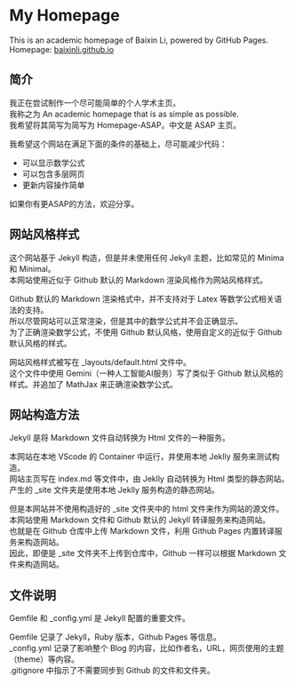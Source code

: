 # My Homepage
This is an academic homepage of Baixin Li, powered by GitHub Pages.   
Homepage: [baixinli.github.io](https://baixinli.github.io/)


## 简介
我正在尝试制作一个尽可能简单的个人学术主页。  
我称之为 An academic homepage that is as simple as possible.  
我希望将其简写为简写为 Homepage-ASAP。中文是 ASAP 主页。  

我希望这个网站在满足下面的条件的基础上，尽可能减少代码：  
- 可以显示数学公式
- 可以包含多层网页
- 更新内容操作简单

如果你有更ASAP的方法，欢迎分享。  

## 网站风格样式
这个网站基于 Jekyll 构造，但是并未使用任何 Jekyll 主题，比如常见的 Minima 和 Minimal。  
本网站使用近似于 Github 默认的 Markdown 渲染风格作为网站风格样式。  

Github 默认的 Markdown 渲染格式中，并不支持对于 Latex 等数学公式相关语法的支持。  
所以尽管网站可以正常渲染，但是其中的数学公式并不会正确显示。  
为了正确渲染数学公式，不使用 Github 默认风格，使用自定义的近似于 Github 默认风格的样式。  

网站风格样式被写在 _layouts/default.html 文件中。  
这个文件中使用 Gemini（一种人工智能AI服务）写了类似于 Github 默认风格的样式。并追加了 MathJax 来正确渲染数学公式。  

## 网站构造方法
Jekyll 是将 Markdown 文件自动转换为 Html 文件的一种服务。  

本网站在本地 VScode 的 Container 中运行，并使用本地 Jeklly 服务来测试构造。  
网站主页写在 index.md 等文件中，由 Jeklly 自动转换为 Html 类型的静态网站。  
产生的 _site 文件夹是使用本地 Jeklly 服务构造的静态网站。  

但是本网站并不使用构造好的 _site 文件夹中的 html 文件来作为网站的源文件。  
本网站使用 Markdown 文件和 Github 默认的 Jekyll 转译服务来构造网站。  
也就是在 Github 仓库中上传 Markdown 文件，利用 Github Pages 内置转译服务来构造网站。  
因此，即便是 _site 文件夹不上传到仓库中，Github 一样可以根据 Markdown 文件来构造网站。


## 文件说明
Gemfile 和 _config.yml 是 Jekyll 配置的重要文件。  

Gemfile 记录了 Jekyll，Ruby 版本，Github Pages 等信息。  
_config.yml 记录了影响整个 Blog 的内容，比如作者名，URL，网页使用的主题（theme）等内容。  
.gitignore 中指示了不需要同步到 Github 的文件和文件夹。  